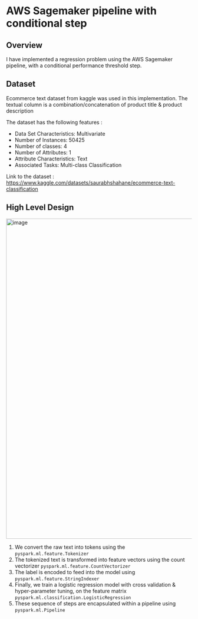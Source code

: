 # AWS Sagemaker pipeline with conditional step
## Overview
I have implemented a regression problem using the AWS Sagemaker pipeline, with a conditional performance threshold step. 

## Dataset
Ecommerce text dataset from kaggle was used in this implementation. The textual column is a combination/concatenation of product title & product description

The dataset has the following features :

- Data Set Characteristics: Multivariate
- Number of Instances: 50425
- Number of classes: 4
- Number of Attributes: 1
- Attribute Characteristics: Text
- Associated Tasks: Multi-class Classification

Link to the dataset : https://www.kaggle.com/datasets/saurabhshahane/ecommerce-text-classification  


## High Level Design

<img width="869" alt="image" src="https://user-images.githubusercontent.com/89654615/205424415-433c4e8c-abf3-403b-8a09-a02058c067af.png">

1. We convert the raw text into tokens using the <code>pyspark.ml.feature.Tokenizer</code>
2. The tokenized text is transformed into feature vectors using the count vectorizer <code>pyspark.ml.feature.CountVectorizer</code>
3. The label is encoded to feed into the model using <code>pyspark.ml.feature.StringIndexer</code>
4. Finally, we train a logistic regression model with cross validation & hyper-parameter tuning, on the feature matrix <code>pyspark.ml.classification.LogisticRegression</code>
5. These sequence of steps are encapsulated within a pipeline using <code>pyspark.ml.Pipeline</code>
